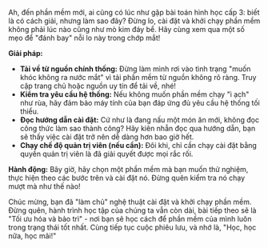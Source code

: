 Ah, đến phần mềm mới, ai cũng có lúc như gặp bài toán hình học cấp 3: biết là có cách giải, nhưng làm sao đây? Đừng lo, cài đặt và khởi chạy phần mềm không phải lúc nào cũng như mò kim đáy bể. Hãy cùng xem qua một số mẹo để "đánh bay" nỗi lo này trong chớp mắt!

**Giải pháp:**
- **Tải về từ nguồn chính thống:** Đừng làm mình rơi vào tình trạng "muốn khóc không ra nước mắt" vì tải phần mềm từ nguồn không rõ ràng. Truy cập trang chủ hoặc nguồn uy tín để tải về, nhé!
- **Kiểm tra yêu cầu hệ thống:** Nếu không muốn phần mềm chạy "ì ạch" như rùa, hãy đảm bảo máy tính của bạn đáp ứng đủ yêu cầu hệ thống tối thiểu.
- **Đọc hướng dẫn cài đặt:** Cứ như là đang nấu một món ăn mới, không đọc công thức làm sao thành công? Hãy kiên nhẫn đọc qua hướng dẫn, bạn sẽ thấy việc cài đặt trở nên dễ dàng hơn bao giờ hết.
- **Chạy chế độ quản trị viên (nếu cần):** Đôi khi, chỉ cần chạy cài đặt bằng quyền quản trị viên là đã giải quyết được mọi rắc rối.

**Hành động:**
Bây giờ, hãy chọn một phần mềm mà bạn muốn thử nghiệm, thực hiện theo các bước trên và cài đặt nó. Đừng quên kiểm tra nó chạy mượt mà như thế nào!

Chúc mừng, bạn đã "làm chủ" nghệ thuật cài đặt và khởi chạy phần mềm. Đừng quên, hành trình học tập của chúng ta vẫn còn dài, bài tiếp theo sẽ là "Tối ưu hóa và bảo trì" - nơi bạn sẽ học cách để phần mềm của mình luôn trong trạng thái tốt nhất. Cùng tiếp tục cuộc phiêu lưu, và nhớ là, "Học, học nữa, học mãi!"